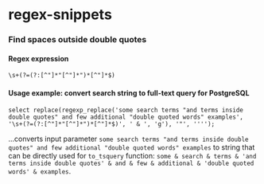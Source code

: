 # regex-snippets

### Find spaces outside double quotes

#### Regex expression

```
\s+(?=(?:[^"]*"[^"]*")*[^"]*$)
```

#### Usage example: convert search string to full-text query for PostgreSQL 

```
select replace(regexp_replace('some search terms "and terms inside double quotes" and few additional "double quoted words" examples', '\s+(?=(?:[^"]*"[^"]*")*[^"]*$)', ' & ', 'g'), '"', '''');
```

...converts input parameter 
`some search terms "and terms inside double quotes" and few additional "double quoted words" examples`
to string that can be directly used for `to_tsquery` function:
`some & search & terms & 'and terms inside double quotes' & and & few & additional & 'double quoted words' & examples`.
